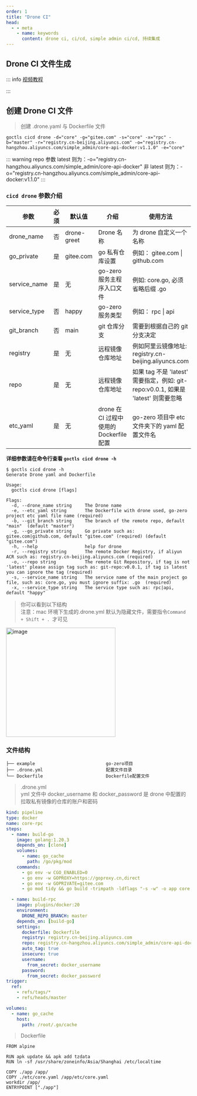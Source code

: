 ```yaml
---
order: 1
title: "Drone CI"
head:
  - - meta
    - name: keywords
      content: drone ci, ci/cd, simple admin ci/cd, 持续集成
---
```


## Drone CI 文件生成

::: info
[视频教程](https://www.bilibili.com/video/BV1ZN411b7sp)

<BiliBili bvid="BV1ZN411b7sp" />
:::

## 创建 Drone CI 文件

> 创建 .drone.yaml 与 Dockerfile 文件

```shell
goctls cicd drone -d="core" -g="gitee.com" -s="core" -x="rpc" -b="master" -r="registry.cn-beijing.aliyuncs.com" -o="registry.cn-hangzhou.aliyuncs.com/simple_admin/core-api-docker:v1.1.0" -e="core"
```

::: warning
repo 参数
latest 则为：-o="registry.cn-hangzhou.aliyuncs.com/simple_admin/core-api-docker"
非 latest 则为：-o="registry.cn-hangzhou.aliyuncs.com/simple_admin/core-api-docker:v1.1.0"
:::

### `cicd drone` 参数介绍

| 参数         | 必须 | 默认值       | 介绍                                     | 使用方法                                                                           |
| ------------ | ---- | ------------ | ---------------------------------------- | ---------------------------------------------------------------------------------- |
| drone_name   | 否   | drone\-greet | Drone 名称                               | 为 drone 自定义一个名称                                                            |
| go_private   | 是   | gitee.com    | go 私有仓库设置                          | 例如： gitee.com \| github.com                                                     |
| service_name | 是   | 无           | go-zero 服务主程序入口文件               | 例如: core.go, 必须省略后缀 .go                                                    |
| service_type | 否   | happy        | go-zero 服务类型                         | 例如： rpc \| api                                                                  |
| git_branch   | 否   | main         | git 仓库分支                             | 需要到根据自己的 git 分支决定                                                      |
| registry     | 是   | 无           | 远程镜像仓库地址                         | 例如阿里云镜像地址: registry.cn-beijing.aliyuncs.com                               |
| repo         | 是   | 无           | 远程镜像仓库地址                         | 如果 tag 不是 'latest' 需要指定，例如: git-repo:v0.0.1, 如果是 'latest' 则需要忽略 |
| etc_yaml     | 是   | 无           | drone 在 CI 过程中使用的 Dockerfile 配置 | go-zero 项目中 etc 文件夹下的 yaml 配置文件名                                      |

**详细参数请在命令行查看 `goctls cicd drone -h`**

```shell
$ goctls cicd drone -h
Generate Drone yaml and Dockerfile

Usage:
  goctls cicd drone [flags]

Flags:
  -d, --drone_name string     The Drone name
  -e, --etc_yaml string       The Dockerfile with drone used, go-zero project etc yaml file name (required)
  -b, --git_branch string     The branch of the remote repo, default "main"  (default "master")
  -g, --go_private string     Go private such as: gitee.com|github.com, default "gitee.com" (required) (default "gitee.com")
  -h, --help                  help for drone
  -r, --registry string       The remote Docker Registry, if aliyun ACR such as: registry.cn-beijing.aliyuncs.com (required)
  -o, --repo string           The remote Git Repository, if tag is not 'latest' please assign tag such as: git-repo:v0.0.1, if tag is latest you can ignore the tag (required)
  -s, --service_name string   The service name of the main project go file, such as: core.go, you must ignore suffix: .go  (required)
  -x, --service_type string   The service type such as: rpc|api, default "happy"
```

> 你可以看到以下结构 <br>
> 注意：mac 环境下生成的.drone.yml 默认为隐藏文件，需要指令`Command + Shift + . `才可见

<img width="298" alt="image" src="https://github.com/suyuan32/simple-admin-doc/assets/5540291/ff0ee451-bccd-4783-a92c-2a59f1a834a7">

### 文件结构

```text
├── example                           go-zero项目
├── .drone.yml                        配置文件目录
└── Dockerfile                        Dockerfile配置文件
```

> .drone.yml <br>
> yml 文件中 docker_username 和 docker_password 是 drone 中配置的拉取私有镜像的仓库的账户和密码

```yaml
kind: pipeline
type: docker
name: core-rpc
steps:
  - name: build-go
    image: golang:1.20.3
    depends_on: [clone]
    volumes:
      - name: go_cache
        path: /go/pkg/mod
    commands:
      - go env -w CGO_ENABLED=0
      - go env -w GOPROXY=https://goproxy.cn,direct
      - go env -w GOPRIVATE=gitee.com
      - go mod tidy && go build -trimpath -ldflags "-s -w" -o app core.go

  - name: build-rpc
    image: plugins/docker:20
    environment:
      DRONE_REPO_BRANCH: master
    depends_on: [build-go]
    settings:
      dockerfile: Dockerfile
      registry: registry.cn-beijing.aliyuncs.com
      repo: registry.cn-hangzhou.aliyuncs.com/simple_admin/core-api-docker:v1.1.0
      auto_tag: true
      insecure: true
      username:
        from_secret: docker_username
      password:
        from_secret: docker_password
trigger:
  ref:
    - refs/tags/*
    - refs/heads/master

volumes:
  - name: go_cache
    host:
      path: /root/.go/cache
```

> Dockerfile

```plain
FROM alpine

RUN apk update && apk add tzdata
RUN ln -sf /usr/share/zoneinfo/Asia/Shanghai /etc/localtime

COPY ./app /app/
COPY ./etc/core.yaml /app/etc/core.yaml
workdir /app/
ENTRYPOINT ["./app"]
```
